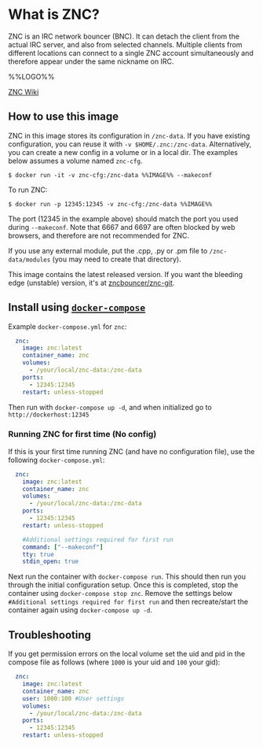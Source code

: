 # What is ZNC?

ZNC is an IRC network bouncer (BNC). It can detach the client from the actual IRC server, and also from selected channels. Multiple clients from different locations can connect to a single ZNC account simultaneously and therefore appear under the same nickname on IRC.

%%LOGO%%

[ZNC Wiki](http://znc.in/)

## How to use this image

ZNC in this image stores its configuration in `/znc-data`. If you have existing configuration, you can reuse it with `-v $HOME/.znc:/znc-data`. Alternatively, you can create a new config in a volume or in a local dir. The examples below assumes a volume named `znc-cfg`.

```console
$ docker run -it -v znc-cfg:/znc-data %%IMAGE%% --makeconf
```

To run ZNC:

```console
$ docker run -p 12345:12345 -v znc-cfg:/znc-data %%IMAGE%%
```

The port (12345 in the example above) should match the port you used during `--makeconf`. Note that 6667 and 6697 are often blocked by web browsers, and therefore are not recommended for ZNC.

If you use any external module, put the .cpp, .py or .pm file to `/znc-data/modules` (you may need to create that directory).

This image contains the latest released version. If you want the bleeding edge (unstable) version, it's at [zncbouncer/znc-git](https://hub.docker.com/r/zncbouncer/znc-git).

## Install using [`docker-compose`](https://github.com/docker/compose)

Example `docker-compose.yml` for `znc`:

```yaml
  znc:
    image: znc:latest
    container_name: znc
    volumes:
      - /your/local/znc-data:/znc-data
    ports:
      - 12345:12345
    restart: unless-stopped
```

Then run with `docker-compose up -d`, and when initialized go to `http://dockerhost:12345`

### Running ZNC for first time (No config)

If this is your first time running ZNC (and have no configuration file), use the following `docker-compose.yml`:

```yaml
  znc:
    image: znc:latest
    container_name: znc
    volumes:
      - /your/local/znc-data:/znc-data
    ports:
      - 12345:12345
    restart: unless-stopped

    #Additional settings required for first run
    command: ["--makeconf"]
    tty: true 
    stdin_open: true
```

Next run the container with `docker-compose run`. This should then run you through the initial configuration setup. Once this is completed, stop the container using `docker-compose stop znc`. Remove the settings below `#Additional settings required for first run` and then recreate/start the container again using `docker-compose up -d`.

## Troubleshooting

If you get permission errors on the local volume set the uid and pid in the compose file as follows (where `1000` is your uid and `100` your gid):

```yaml
  znc:
    image: znc:latest
    container_name: znc
    user: 1000:100 #User settings
    volumes:
      - /your/local/znc-data:/znc-data
    ports:
      - 12345:12345
    restart: unless-stopped
```